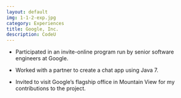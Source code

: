 ```yaml
---
layout: default
img: 1-1-2-exp.jpg
category: Experiences
title: Google, Inc.
description: CodeU
---
```


* Participated in an invite-online program run by senior software engineers at Google.

* Worked with a partner to create a chat app using Java 7.

* Invited to visit Google’s flagship office in Mountain View for my contributions to the project.
